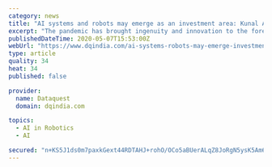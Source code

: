 ```yaml
---
category: news
title: "AI systems and robots may emerge as an investment area: Kunal Aman, SAS"
excerpt: "The pandemic has brought ingenuity and innovation to the forefront, and we are offering solutions that are aimed to solve the most pressing problems"
publishedDateTime: 2020-05-07T15:53:00Z
webUrl: "https://www.dqindia.com/ai-systems-robots-may-emerge-investment-area-kunal-aman-sas/"
type: article
quality: 34
heat: 34
published: false

provider:
  name: Dataquest
  domain: dqindia.com

topics:
  - AI in Robotics
  - AI

secured: "n+KS5J1ds0m7paxkGext44RDTAHJ+rohO/OCo5aBUerALqZ8JoRgN5ysK5Am62Ej5nbUpYsg47h45zyNqIe8Vh7v3mzEYJVVVXgwFTVeNUJiI4YwNR2oj8VXtO7N7S4Ll6OTgd1pOTHqUcO3txso0e14fDlD/L7RYE/iSHpF0fnyf/lcnhg49VMn4FpZbvEpowehmZmlq5Wi6As4gMBxh7PHWGQYhzp7+w0o2KEPsdO2ErrplooR+Vz8Ac4Ib4+6YspwhqK5JYfVA4oMQiIOgV632BON/6N1zfegRRG9U3YMMsNuMOKqRQXNHYcW/keoeqhzn0bLVGbIMLHtH9TDKBCV3aoNO9fKf/F9fHAR3PRn83EcccQJQHgJilEqkevariyPbddmsF3dVgAcDrpY5kjZ+CmXWzp10N9g+Qt8/VKbCJU+pMw4qssrKBsgyAWHiin713uYJftho7i9yGi02jfTenv4ruusitN1hoaObN0=;qTrdkQiIJBwARVL2kZR9Qw=="
---
```


